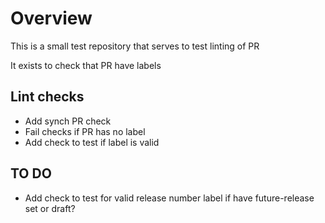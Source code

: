 # Overview

This is a small test repository that serves to test linting of PR

It exists to check that PR have labels

## Lint checks

- Add synch PR check
- Fail checks if PR has no label
- Add check to test if label is valid

## TO DO

- Add check to test for valid release number label if have future-release set or
  draft?
